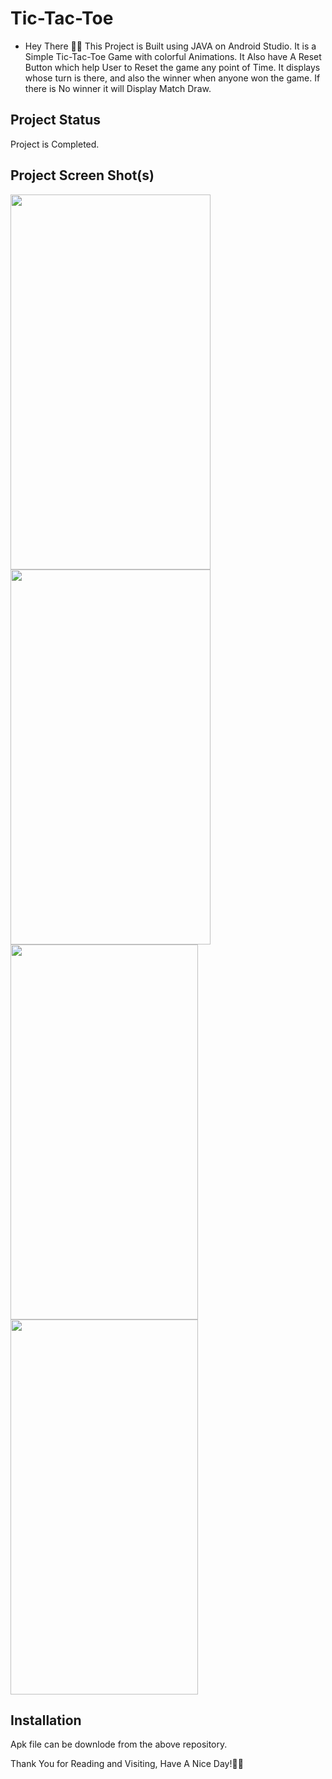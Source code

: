 # **Tic-Tac-Toe**


- Hey There 🙋‍♂️ This Project is Built using JAVA on Android Studio. It is a Simple Tic-Tac-Toe Game with colorful Animations. It Also have A Reset Button which help User to 
Reset the game any point of Time. It displays whose turn is there, and also the winner when anyone won the game. If there is No winner it will Display Match Draw.

## **Project Status**
Project is Completed.

## **Project Screen Shot(s)**

<img  align = "left" width="320" height="600" src="https://i.postimg.cc/yY4yN3rH/Screenshot-20210725-142708.png">
<img  align = "left" width="320" height="600" src="https://i.postimg.cc/sgKYK6fj/Screenshot-20210725-142718.png">
<img   width="300" height="600" src="https://s6.gifyu.com/images/Untitled-23_1080p_2.gif">
<img   width="300" height="600" src="https://s6.gifyu.com/images/Untitled-23_1080p_35ec7dcd7a0676631.gif">







## **Installation** 

Apk file can be downlode from the above repository.


Thank You for Reading and Visiting, Have A Nice Day!💚💙
